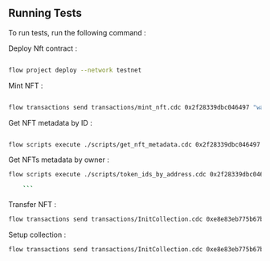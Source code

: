 ## Running Tests

To run tests, run the following command :

Deploy Nft contract :

```bash

flow project deploy --network testnet


```

Mint NFT :

```bash

flow transactions send transactions/mint_nft.cdc 0x2f28339dbc046497 "waltid" "testing mint 1" "https://github.com/superbatata.png" '[]' '[]' '[]' --signer khaled --network testnet

```

Get NFT metadata by ID :

```bash

flow scripts execute ./scripts/get_nft_metadata.cdc 0x2f28339dbc046497 0 --network testnet

```

Get NFTs metadata by owner :

````bash
flow scripts execute ./scripts/token_ids_by_address.cdc 0x2f28339dbc046497  --network testnet

    ```
````


Transfer NFT :

```bash
flow transactions send transactions/InitCollection.cdc 0xe8e83eb775b67bc2 1 --signer khaled1 --network testnet
```

Setup collection :

```bash
flow transactions send transactions/InitCollection.cdc 0xe8e83eb775b67bc2 1 --signer khaled1 --network testnet
```
